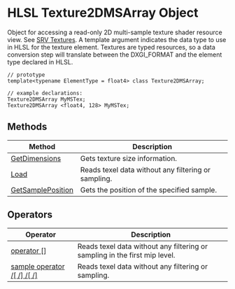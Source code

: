 # HLSL Texture2DMSArray Object

Object for accessing a read-only 2D multi-sample texture shader resource view.  See [SRV Textures](hlsl-resource-objects.md#srv-textures).
A template argument indicates the data type to use in HLSL for the texture element.
Textures are typed resources, so a data conversion step will translate between the DXGI_FORMAT and the element type declared in HLSL.

```HLSL
// prototype
template<typename ElementType = float4> class Texture2DMSArray;

// example declarations:
Texture2DMSArray MyMSTex;
Texture2DMSArray <float4, 128> MyMSTex;
```

## Methods

| Method | Description |
| - | - |
| [GetDimensions](#hlsl-method-getDimensions.md) | Gets texture size information. |
| [Load](#hlsl-method-load.md) | Reads texel data without any filtering or sampling. |
| [GetSamplePosition](#hlsl-method-getSamplePosition.md) | Gets the position of the specified sample. |

## Operators

| Operator | Description |
| - | - |
| [operator \[\]](#hlsl-operator) | Reads texel data without any filtering or sampling in the first mip level. |
| [sample operator /[ /] /[ /]](#hlsl-operator-sample.md) | Reads texel data without any filtering or sampling. |